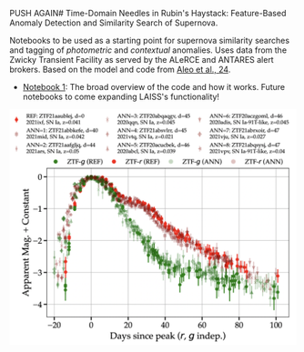 PUSH AGAIN# Time-Domain Needles in Rubin's Haystack: Feature-Based Anomaly Detection and Similarity Search of Supernova.

Notebooks to be used as a starting point for supernova similarity searches and tagging of _photometric_ and _contextual_ anomalies. Uses data from the Zwicky Transient Facility as served by the ALeRCE and ANTARES alert brokers. Based on the model and code from [Aleo et al., 24](https://arxiv.org/html/2404.01235v1).

- [Notebook 1](./notebooks/01_laiss_demo.ipynb): The broad overview of the code and how it works. Future notebooks to come expanding LAISS's functionality!

![laiss](./assets/LAISS_plot.png)

